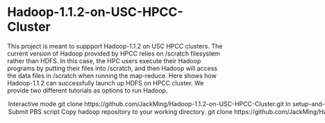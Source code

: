 # Hadoop-1.1.2-on-USC-HPCC-Cluster
This project is meant to suppport Hadoop-1.1.2 on USC HPCC clusters. The current version of Hadoop provided by HPCC relies on /scratch filesystem rather than HDFS. In this case, the HPC users execute their Hadoop programs by putting their files into /scratch, and then Hadoop will access the data files in /scratch when running the map-reduce. Here shows how Hadoop-1.1.2 can successfully launch up HDFS on HPCC cluster. We provide two different tutorials as options to run Hadoop. 

<Option 1> Interactive mode

1. `git clone https://github.com/JackMing/Hadoop-1.1.2-on-USC-HPCC-Cluster.git`
2. In setup-and-start-hadoop-on-hpcc, change line 8 HADOOP_TEMPLATE_DIR to your working directory, specifically where your conf/ folder is.
2. You need to request nodes by **qsub** and run it in the interactive mode by adding option **-I** If you need more options, please check the main page of qsub.

            qsub -d . -l 'walltime=00:30:00,nodes=3,ppn=6,pmem=2g' -I

3. Before you start your hadoop program, you should run the following setup commands first to launch up the HDFS.

            source setup.sh
            setup-and-start-hadoop-on-hpcc

4. After the setup, you can submit your hadoop job as you want. You can also manage the HDFS by the command

            hdfs

5. Please remember to copy your output file out from the HDFS each time you finish your operation. The HDFS will be erased after you leave the cluster or the running time exceeds the walltime limit you set up before.

<Option 2> Submit PBS script

1. Copy hadoop repository to your working directory. 

            git clone https://github.com/JackMing/Hadoop-1.1.2-on-USC-HPCC-Cluster.git

2. In PBS script, modify your WORK_HOME path.
3. The current PBS script will run the hadoop example (pi calculation). If you want to run other examples, modify the corresponding paths.
4. In setup-and-start-hadoop-on-hpcc, change line 8 HADOOP_TEMPLATE_DIR to your working directory, specifically where your conf/ folder is.

 
